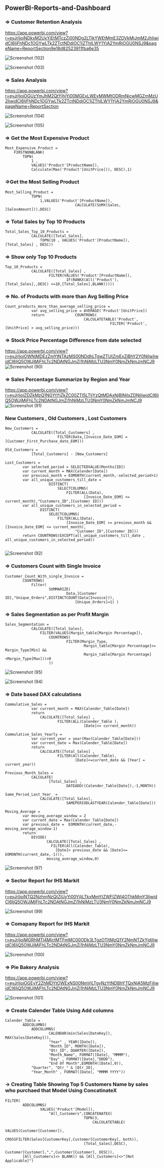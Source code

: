 ## PowerBI-Reports-and-Dashboard

### => Customer Retention Analysis
https://app.powerbi.com/view?r=eyJrIjoiNDkxM2UxYjEtMTczZi00NDg2LTlkYWEtMmE3ZDVkMjJmM2JhIiwidCI6IjFhNDc1OGYwLTk2ZTctNDdjOC1iZThlLWY1YjA2YmRiOGU0NSJ9&pageName=ReportSection9e18d82523911fba6e35

![Screenshot (102)](https://user-images.githubusercontent.com/19778041/160593524-41c8df86-be6c-41ea-8325-58b897016900.png)

![Screenshot (103)](https://user-images.githubusercontent.com/19778041/160593582-be625d51-a5de-4bc9-8b6e-2bcbf0267d6c.png)

### => Sales Analysis
https://app.powerbi.com/view?r=eyJrIjoiOGUzYmJhM2QtYjhjYi00MGExLWEyMWMtODRmNjcwMGZmMzU2IiwidCI6IjFhNDc1OGYwLTk2ZTctNDdjOC1iZThlLWY1YjA2YmRiOGU0NSJ9&pageName=ReportSection

![Screenshot (104)](https://user-images.githubusercontent.com/19778041/160593790-5d30472c-f98a-4f11-ac8c-aeee79fdcc19.png)

![Screenshot (105)](https://user-images.githubusercontent.com/19778041/160593780-7a5d2962-3908-40ef-b2b2-3cd83ed05157.png)

### => Get the Most Expensive Product

```
Most_Expensive_Product = 
    FIRSTNONBLANK(
        TOPN(
            1 , 
            VALUES('Product'[ProductName]), 
            Calculate(Max('Product'[UnitPrice])), DESC),1)
  ```
  
### =>Get the Most Selling Product 
```
Most_Selling_Product = 
            TOPN(
                1,VALUES('Product'[ProductName]),
                                CALCULATE(SUMX(Sales,[SalesAmount])),DESC)
```                          

### => Total Sales by Top 10 Products
```
Total_Sales_Top_10_Products = 
            CALCULATE([Total_Sales],
                TOPN(10 , VALUES('Product'[ProductName]), [Total_Sales] , DESC))
```
### => Show only Top 10 Products
```
Top_10_Products = 
            CALCULATE([Total_Sales] ,
                    FILTER(VALUES('Product'[ProductName]),
                            IF(RANKX(All('Product'),[Total_Sales],,DESC) <=10,[Total_Sales],BLANK())))

```
### => No. of Products with more than Avg Selling Price
```
Count_products_more_than_average_selling_price = 
            var avg_selling_price = AVERAGE('Product'[UnitPrice])
            return              COUNTROWS(
                                    CALCULATETABLE('Product',
                                                FILTER('Product',[UnitPrice] > avg_selling_price)))
```                                             


### => Stock Price Percentage Difference from date selected

https://app.powerbi.com/view?r=eyJrIjoiOWNiMDEzZmYtNTAzMS00NDdhLTgwZTUtZmExZjBhY2Y0NjIwIiwidCI6IjQ5OWJjMjFhLTc2NDAtNGJmZi1hNjMzLTU3NmY0NmZkNmJmNCJ9
![Screenshot (90)](https://user-images.githubusercontent.com/19778041/160073077-628f9813-3868-49bd-bdb1-2a051d11b208.png)

### => Sales Percentage Summarize by Region and Year
https://app.powerbi.com/view?r=eyJrIjoiZDZkMzQ1NGYtYjZkZC00ZTI5LTljYzQtMDAxNjBlNjIxZDNjIiwidCI6IjQ5OWJjMjFhLTc2NDAtNGJmZi1hNjMzLTU3NmY0NmZkNmJmNCJ9
![Screenshot (91)](https://user-images.githubusercontent.com/19778041/160074104-face1a4d-3c4f-4623-9a67-8a0e92332f44.png)

### New Customers , Old Customers , Lost Customers 
```
New_Customers = 
            CALCULATE([Total_Customers] ,
                        FILTER(Data,[Invoice_Date_EOM] = [Customer_First_Purchase_date_EOM]))
                        
Old_Customers = 
            [Total_Customers] - [New_Customers]
 
Lost_Customers = 
        var selected_period = SELECTEDVALUE(Months[ID])
        var current_month = MAX(Calender[Date])
        var previous_month = EOMONTH(current_month,-selected_period+1)
        var all_unique_customers_till_date = 
                    DISTINCT(
                        SELECTCOLUMNS(
                            FILTER(ALL(Data),
                                    [Invoice_Date_EOM] <= current_month),"Customers_ID",[Customer ID]))
        var all_unique_customers_in_selected_period = 
                DISTINCT(
                    SELECTCOLUMNS(
                        FILTER(ALL(Data),
                            [Invoice_Date_EOM] >= previous_month &&  [Invoice_Date_EOM] <= current_month),
                                "Customer_ID",[Customer ID]))
        return COUNTROWS(EXCEPT(all_unique_customers_till_date , all_unique_customers_in_selected_period))
        
```
![Screenshot (92)](https://user-images.githubusercontent.com/19778041/160233575-145b944c-13f8-419b-8851-ac2b045db1ee.png)

### => Customers Count with Single Invoice
```
Customer_Count_With_single_Invoice = 
        COUNTROWS(
            Filter(
                    SUMMARIZE(
                            Data,[Customer ID],"Unique_Orders",DISTINCTCOUNT(Data[Invoice])),
                                [Unique_Orders]=1) )
```

### => Sales Segmentation as per Profit Margin
```
Sales_Segmentation = 
            CALCULATE([Total_Sales],
                FILTER(VALUES(Margin_table[Margin Percentage]),
                    COUNTROWS(
                            FILTER(Margin_Type,
                                    Margin_table[Margin Percentage]>= Margin_Type[Min] && 
                                    Margin_table[Margin Percentage] <Margin_Type[Max]))>0
                    ))   
```            

![Screenshot (95)](https://user-images.githubusercontent.com/19778041/160267666-8ffe7f3b-4c28-4c10-a0a7-c8fe188d23fd.png)

![Screenshot (94)](https://user-images.githubusercontent.com/19778041/160267670-3074eac2-503b-491b-8879-fe9fbba7266d.png)

### => Date based DAX calculations
```
Commulative_Sales = 
            var current_month = MAX(Calender_Table[Date])
            return 
                CALCULATE([Total_Sales] , 
                        FILTER(ALL(Calender_Table ), 
                                    [Date]<= current_month))

Commulative_Sales_Yearly = 
            var current_year = year(Max(Calender_Table[Date]))
            var current_date = Max(Calender_Table[Date])
            return 
                CALCULATE([Total_Sales] ,
                        FILTER(All(Calender_Table),
                                [Date]<=current_date && [Year] = current_year))
                                
Previous_Month_Sales = 
            CALCULATE(
                    [Total_Sales] , 
                            DATEADD((Calender_Table[Date]),-1,MONTH))
                            
Same_Period_Last_Year_ = 
                CALCULATE([Total_Sales],
                            SAMEPERIODLASTYEAR(Calender_Table[Date]))

Moving_Average = 
        var moving_average_window = 2
        var current_date = Max(Calender_Table[Date])
        var previous_date =  EOMONTH(current_date,-moving_average_window-1)
        return 
            DIVIDE(
                   CALCULATE([Total_Sales] , 
                     FILTER(All(Calender_Table),
                       [Date]> previous_date && [Date]<= EOMONTH(current_date,-1))),
                   moving_average_window,0)

```

![Screenshot (97)](https://user-images.githubusercontent.com/19778041/160267931-46206e8c-ef00-4ad4-826a-b0d5f21d9884.png)

### => Sector Report for IHS Markit 
https://app.powerbi.com/view?r=eyJrIjoiNTQ2NzhmNzQtZjUyYi00YjliLTkxMmYtZWFlZWI4OThkMmY3IiwidCI6IjQ5OWJjMjFhLTc2NDAtNGJmZi1hNjMzLTU3NmY0NmZkNmJmNCJ9

![Screenshot (99)](https://user-images.githubusercontent.com/19778041/160268173-06b795a0-6b7e-46ca-9cf3-cd5a99423061.png)

### => Comapany Report for IHS Markit
https://app.powerbi.com/view?r=eyJrIjoiMGRhMTI4MjctMTFmMC00ODk3LTgzOTItMzQ1Y2NmNTZkYjdjIiwidCI6IjQ5OWJjMjFhLTc2NDAtNGJmZi1hNjMzLTU3NmY0NmZkNmJmNCJ9

![Screenshot (100)](https://user-images.githubusercontent.com/19778041/160268338-03cf68fa-0fba-48b0-9fa1-2d48f1144bf4.png)

### => Pie Bakery Analysis
https://app.powerbi.com/view?r=eyJrIjoiOGEyY2ZhMDYtOWExNS00NmVjLTgyNzYtNDBhYTQxNjA5MzFiIiwidCI6IjQ5OWJjMjFhLTc2NDAtNGJmZi1hNjMzLTU3NmY0NmZkNmJmNCJ9

![Screenshot (101)](https://user-images.githubusercontent.com/19778041/160334977-f48f2f87-cb2d-4138-8d7f-7233c5be50d9.png)

### => Create Calender Table Using Add columns
```
Calender_Table = 
        ADDCOLUMNS(
            ADDCOLUMNS(
                    CALENDAR(min(Sales[DateKey]), MAX(Sales[DateKey])),
                    "Year" , YEAR([Date]),
                    "Month_ID", MONTH([Date]),
                    "Qtr_ID", QUARTER([Date]),
                    "Month_Name", FORMAT([Date], "MMMM"),
                    "Day" , FORMAT([Date],"DDDD"),
                    "End Of Month",EOMONTH([Date],0)),
            "Quarter", "Qtr_" & [Qtr_ID],
            "Year_Month" , FORMAT([Date], "MMMM YYYY"))
```
### -> Creating Table Showing Top 5 Customers Name by sales who purchaed that Model Using ConcatinateX
```Customer Names With Product Brand = 
FILTER(
        ADDCOLUMNS(
                VALUES('Product'[Model]),
                    "All_Customers",CONCATENATEX(
                                    TOPN(3,
                                        CALCULATETABLE(
                                                    VALUES(Customer[Customer]),
                                                    CROSSFILTER(Sales[CustomerKey],Customer[CustomerKey], both)),
                                    [Total_Sales],DESC),
                                    Customer[Customer],",",Customer[Customer], DESC)),
        [All_Customers]<> BLANK() && [All_Customers]<>"[Not Applicable]")
```
